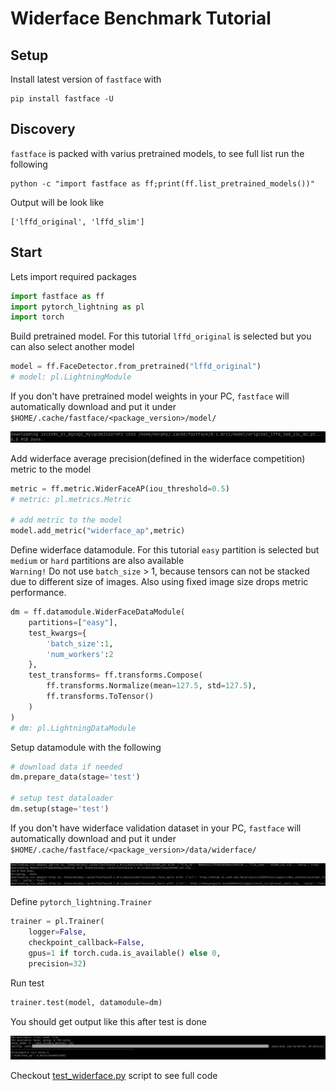 # Widerface Benchmark Tutorial

## Setup
Install latest version of `fastface` with
```
pip install fastface -U
```

## Discovery
`fastface` is packed with varius pretrained models, to see full list run the following
```
python -c "import fastface as ff;print(ff.list_pretrained_models())"
```
Output will be look like
```
['lffd_original', 'lffd_slim']
```

## Start

Lets import required packages
```python
import fastface as ff
import pytorch_lightning as pl
import torch
```

Build pretrained model. For this tutorial `lffd_original` is selected but you can also select another model
```python
model = ff.FaceDetector.from_pretrained("lffd_original")
# model: pl.LightningModule
```

If you don't have pretrained model weights in your PC, `fastface` will automatically download and put it under `$HOME/.cache/fastface/<package_version>/model/`

![plot](../../resources/tutorial_1_0.png)

Add widerface average precision(defined in the widerface competition) metric to the model
```python
metric = ff.metric.WiderFaceAP(iou_threshold=0.5)
# metric: pl.metrics.Metric

# add metric to the model
model.add_metric("widerface_ap",metric)
```

Define widerface datamodule. For this tutorial `easy` partition is selected but `medium` or `hard` partitions are also available<br>
`Warning!` Do not use `batch_size` > 1, because tensors can not be stacked due to different size of images. Also using fixed image size drops metric performance.
```python
dm = ff.datamodule.WiderFaceDataModule(
    partitions=["easy"],
    test_kwargs={
        'batch_size':1,
        'num_workers':2
    },
    test_transforms= ff.transforms.Compose(
        ff.transforms.Normalize(mean=127.5, std=127.5),
        ff.transforms.ToTensor()
    )
)
# dm: pl.LightningDataModule
```

Setup datamodule with the following<br>

```python
# download data if needed
dm.prepare_data(stage='test')

# setup test dataloader
dm.setup(stage='test')
```

If you don't have widerface validation dataset in your PC, `fastface` will automatically download and put it under `$HOME/.cache/fastface/<package_version>/data/widerface/`

![plot](../../resources/tutorial_1_1.png)

Define `pytorch_lightning.Trainer`
```python
trainer = pl.Trainer(
    logger=False,
    checkpoint_callback=False,
    gpus=1 if torch.cuda.is_available() else 0,
    precision=32)
```

Run test
```python
trainer.test(model, datamodule=dm)
```

You should get output like this after test is done

![plot](../../resources/tutorial_1_2.png)

Checkout [test_widerface.py](./test_widerface.py) script to see full code
